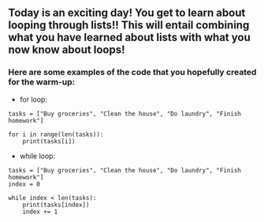 ## Today is an exciting day! You get to learn about looping through lists!! This will entail combining what you have learned about lists with what you now know about loops!

### Here are some examples of the code that you hopefully created for the warm-up: 
* for loop:
```
tasks = ["Buy groceries", "Clean the house", "Do laundry", "Finish homework"]

for i in range(len(tasks)):
    print(tasks[i])
```
* while loop:
```
tasks = ["Buy groceries", "Clean the house", "Do laundry", "Finish homework"]
index = 0

while index < len(tasks):
    print(tasks[index])
    index += 1
```

